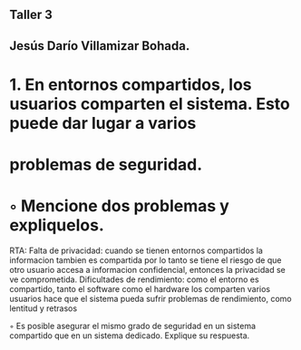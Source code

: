 ## Taller 3
## Jesús Darío Villamizar Bohada.

# 1. En entornos compartidos, los usuarios comparten el sistema. Esto puede dar lugar a varios
# problemas de seguridad.
# ◦ Mencione dos problemas y expliquelos.

RTA: Falta de privacidad: cuando se tienen entornos compartidos la informacion tambien es compartida por lo tanto se tiene el riesgo de que otro usuario accesa a informacion confidencial, entonces la privacidad se ve comprometida.
     Dificultades de rendimiento: como el entorno es compartido, tanto el software como el hardware los comparten varios usuarios hace que el sistema pueda sufrir problemas de rendimiento, como lentitud y retrasos 

◦ Es posible asegurar el mismo grado de seguridad en un sistema compartido que en un
sistema dedicado. Explique su respuesta.
